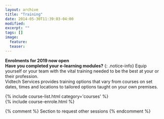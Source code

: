 ```yaml
---
layout: archive
title: "Training"
date: 2014-05-30T11:39:03-04:00
modified:
excerpt: ""
tags: []
image:
  feature:
  teaser:
---
```


**Enrolments for 2019 now open**  <br>
**Have you completed your e-learning modules?**
{: .notice-info}
Equip yourself or your team with the vital training needed to be the best at your or their profession.  
Vidtech Services provides training options that vary from courses on set dates, times and locations to tailored options taught on your own premises.
<div class="row">
    <div class="large-12">
        {% include course-list.html category='courses' %}
    </div>
</div>
{% include course-enrole.html %}



{% comment %}
Section to request other sessions
{% endcomment %}
